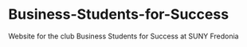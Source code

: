 # Business-Students-for-Success
Website for the club Business Students for Success at SUNY Fredonia
